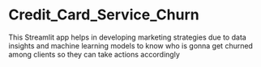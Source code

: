 # Credit_Card_Service_Churn
This Streamlit app helps in developing marketing strategies due to data insights and machine learning models to know who is gonna get churned among clients so they can take actions accordingly

